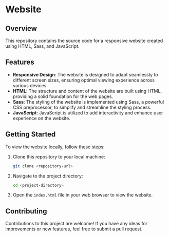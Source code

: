# Website 

## Overview

This repository contains the source code for a responsive website created using HTML, Sass, and JavaScript.

## Features

- **Responsive Design**: The website is designed to adapt seamlessly to different screen sizes, ensuring optimal viewing experience across various devices.
- **HTML**: The structure and content of the website are built using HTML, providing a solid foundation for the web pages.
- **Sass**: The styling of the website is implemented using Sass, a powerful CSS preprocessor, to simplify and streamline the styling process.
- **JavaScript**: JavaScript is utilized to add interactivity and enhance user experience on the website.

## Getting Started

To view the website locally, follow these steps:

1. Clone this repository to your local machine:
   ```bash
   git clone <repository-url>
   ```

2. Navigate to the project directory:
   ```bash
   cd <project-directory>
   ```

3. Open the `index.html` file in your web browser to view the website.

## Contributing

Contributions to this project are welcome! If you have any ideas for improvements or new features, feel free to submit a pull request.

